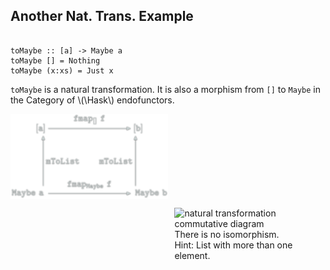 Another Nat. Trans. Example
---------------------------

<pre><code class="haskell">
toMaybe :: [a] -> Maybe a
toMaybe [] = Nothing
toMaybe (x:xs) = Just x</pre></code>


`toMaybe` is a natural transformation.
It is also a morphism from `[]` to `Maybe` in the Category of \\(\Hask\\) endofunctors.

<img style="float:left;width:50%" src="categories/img/mp/nattrans-maybe-list.png" alt="natural transformation commutative diagram"/>
<figure style="float:right;width:40%">
<img src="categories/img/mp/maybe-list-endofunctor-morphism.png" alt="natural transformation commutative diagram"/>
<figcaption>There is no isomorphism.<br/>
Hint: List with more than one element.
</figcaption>
</figure>
